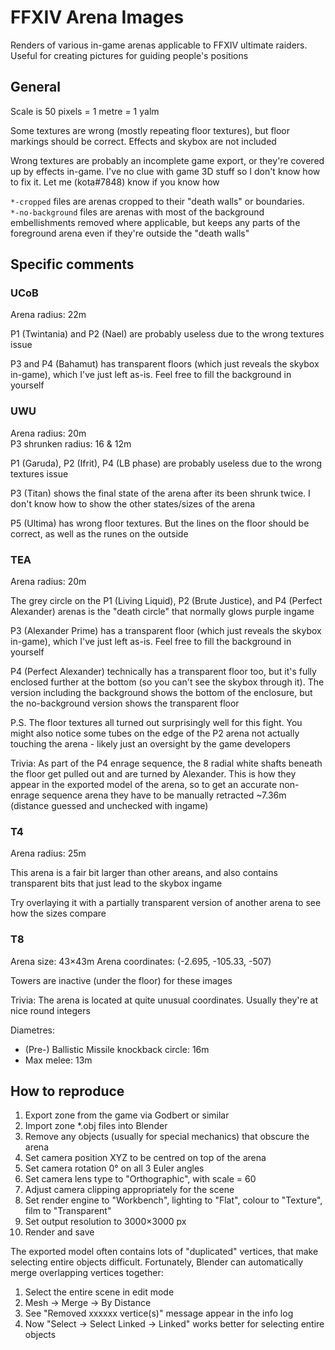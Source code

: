 # FFXIV Arena Images

Renders of various in-game arenas applicable to FFXIV ultimate raiders. Useful
for creating pictures for guiding people's positions

## General
Scale is 50 pixels = 1 metre = 1 yalm

Some textures are wrong (mostly repeating floor textures), but floor markings
should be correct. Effects and skybox are not included

Wrong textures are probably an incomplete game export, or they're covered up by
effects in-game. I've no clue with game 3D stuff so I don't know how to fix it.
Let me (kota#7848) know if you know how

`*-cropped` files are arenas cropped to their "death walls" or boundaries.  
`*-no-background` files are arenas with most of the background embellishments
removed where applicable, but keeps any parts of the foreground arena even if
they're outside the "death walls"

## Specific comments
### UCoB
Arena radius: 22m

P1 (Twintania) and P2 (Nael) are probably useless due to the wrong textures issue

P3 and P4 (Bahamut) has transparent floors (which just reveals the skybox in-game),
which I've just left as-is. Feel free to fill the background in yourself

### UWU
Arena radius: 20m  
P3 shrunken radius: 16 & 12m

P1 (Garuda), P2 (Ifrit), P4 (LB phase) are probably useless due to the wrong
textures issue

P3 (Titan) shows the final state of the arena after its been shrunk twice. I
don't know how to show the other states/sizes of the arena

P5 (Ultima) has wrong floor textures. But the lines on the floor should be
correct, as well as the runes on the outside

### TEA
Arena radius: 20m

The grey circle on the P1 (Living Liquid), P2 (Brute Justice), and P4 (Perfect
Alexander) arenas is the "death circle" that normally glows purple ingame

P3 (Alexander Prime) has a transparent floor (which just reveals the skybox in-game),
which I've just left as-is. Feel free to fill the background in yourself

P4 (Perfect Alexander) technically has a transparent floor too, but it's fully
enclosed further at the bottom (so you can't see the skybox through it). The
version including the background shows the bottom of the enclosure, but the
no-background version shows the transparent floor

P.S. The floor textures all turned out surprisingly well for this fight. You
might also notice some tubes on the edge of the P2 arena not actually touching
the arena - likely just an oversight by the game developers

Trivia: As part of the P4 enrage sequence, the 8 radial white shafts beneath the
floor get pulled out and are turned by Alexander. This is how they appear in the
exported model of the arena, so to get an accurate non-enrage sequence arena they
have to be manually retracted ~7.36m (distance guessed and unchecked with ingame)

### T4
Arena radius: 25m

This arena is a fair bit larger than other areans, and also contains transparent
bits that just lead to the skybox ingame

Try overlaying it with a partially transparent version of another arena to see
how the sizes compare

### T8
Arena size: 43×43m
Arena coordinates: (-2.695, -105.33, -507)

Towers are inactive (under the floor) for these images

Trivia: The arena is located at quite unusual coordinates. Usually they're at
nice round integers

Diametres:
 - (Pre-) Ballistic Missile knockback circle: 16m
 - Max melee: 13m

## How to reproduce
 1. Export zone from the game via Godbert or similar
 2. Import zone *.obj files into Blender
 3. Remove any objects (usually for special mechanics) that obscure the arena
 4. Set camera position XYZ to be centred on top of the arena
 5. Set camera rotation 0° on all 3 Euler angles
 6. Set camera lens type to "Orthographic", with scale = 60
 7. Adjust camera clipping appropriately for the scene
 8. Set render engine to "Workbench", lighting to "Flat", colour to "Texture", film to "Transparent"
 9. Set output resolution to 3000×3000 px
10. Render and save

The exported model often contains lots of "duplicated" vertices, that make
selecting entire objects difficult. Fortunately, Blender can automatically merge
overlapping vertices together:

1. Select the entire scene in edit mode
2. Mesh → Merge → By Distance
3. See "Removed xxxxxx vertice(s)" message appear in the info log
4. Now "Select → Select Linked → Linked" works better for selecting entire objects
